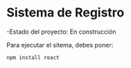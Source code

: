 
<h1>Sistema de Registro</h1>

-Estado del proyecto: En construcción

Para ejecutar el sitema, debes poner:

```npm install react```


